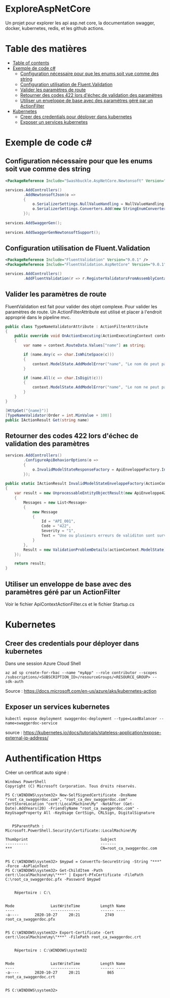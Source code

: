 # ExploreAspNetCore
Un projet pour explorer les api asp.net core, la documentation swagger, docker, kubernetes, redis, et les github actions.

Table des matières
=================

<!--ts-->
   * [Table of contents](#table-of-contents)
   * [Exemple de code c#](#exemple)
      * [Configuration nécessaire pour que les enums soit vue comme des string](#enumString)
      * [Configuration utilisation de Fluent.Validation](#fluent-validation)
      * [Valider les paramètres de route](#route-parameter-validation)
      * [Retourner des codes 422 lors d'échec de validation des paramètres](#422)
      * [Utiliser un enveloppe de base avec des paramètres géré par un ActionFilter](#action-filter)
   * [Kubernetes](#kubernetes)
      * [Creer des credentials pour déployer dans kubernetes](#credentials)
      * [Exposer un services kubernetes](#expose)
<!--te-->

# Exemple de code c#

## Configuration nécessaire pour que les enums soit vue comme des string

``` xml
<PackageReference Include="Swashbuckle.AspNetCore.Newtonsoft" Version="5.5.1" />
```

``` c#
services.AddControllers()
        .AddNewtonsoftJson(o =>
        {
            o.SerializerSettings.NullValueHandling = NullValueHandling.Ignore;
            o.SerializerSettings.Converters.Add(new StringEnumConverter());
        });
        
services.AddSwaggerGen();        
        
services.AddSwaggerGenNewtonsoftSupport();
```

## Configuration utilisation de Fluent.Validation

``` xml
<PackageReference Include="FluentValidation" Version="9.0.1" />
<PackageReference Include="FluentValidation.AspNetCore" Version="9.0.1" />
```

``` c#
services.AddControllers()
        .AddFluentValidation(r => r.RegisterValidatorsFromAssemblyContaining<DateArgsValidation>())
```

## Valider les paramètres de route

FluentValidation est fait pour valider des objet complexe. Pour valider les paramètres de route. Un ActionFilterAttribute est utilisé et placer à l'endroit approprié dans le pipeline mvc.

``` c#
public class TypeNameValidatorAttribute : ActionFilterAttribute
{
    public override void OnActionExecuting(ActionExecutingContext context)
    {
        var name = context.RouteData.Values["name"] as string;

        if (name.Any(c => char.IsWhiteSpace(c)))
        {
            context.ModelState.AddModelError("name", "Le nom de peut pas contenir d'esapce");
        }

        if (name.All(c => char.IsDigit(c)))
        {
            context.ModelState.AddModelError("name", "Le nom ne peut pas être seulement des nombres");
        }
    }
}

[HttpGet("{name}")]
[TypeNameValidator(Order = int.MinValue + 100)]
public IActionResult Get(string name)
```

## Retourner des codes 422 lors d'échec de validation des paramètres

```c#
services.AddControllers()
        .ConfigureApiBehaviorOptions(o =>
        {
            o.InvalidModelStateResponseFactory = ApiEnveloppeFactory.InvalidModelStateEnveloppeFactory;
        });
        
public static IActionResult InvalidModelStateEnveloppeFactory(ActionContext actionContext)
{
    var result = new UnprocessableEntityObjectResult(new ApiEnveloppe422
    {
        Messages = new List<Message>
        {
            new Message
            {
                Id = "API_001",
                Code = "422",
                Severity = "1",
                Text = "Une ou plusieurs erreurs de validiton sont survenues"
            }
        },
        Result = new ValidationProblemDetails(actionContext.ModelState).Errors
    });

    return result;
}
```

## Utiliser un enveloppe de base avec des paramètres géré par un ActionFilter

Voir le fichier ApiContextActionFilter.cs et le fichier Startup.cs

# Kubernetes

## Creer des credentials pour déployer dans kubernetes

Dans une session Azure Cloud Shell
```
az ad sp create-for-rbac --name "myApp" --role contributor --scopes /subscriptions/<SUBSCRIPTION_ID>/resourceGroups/<RESOURCE_GROUP> --sdk-auth
```
Source : https://docs.microsoft.com/en-us/azure/aks/kubernetes-action

## Exposer un services kubernetes

```
kubectl expose deployment swaggerdoc-deployment --type=LoadBalancer --name=swaggerdoc-service
```
source : https://kubernetes.io/docs/tutorials/stateless-application/expose-external-ip-address/

# Authentification Https

Créer un certificat auto signé :

```
Windows PowerShell
Copyright (C) Microsoft Corporation. Tous droits réservés.

PS C:\WINDOWS\system32> New-SelfSignedCertificate -DnsName "root_ca_swaggerdoc.com", "root_ca_dev_swaggerdoc.com" -CertStoreLocation "cert:\LocalMachine\My" -NotAfter (Get-Date).AddYears(20) -FriendlyName "root_ca_swaggerdoc.com" -KeyUsageProperty All -KeyUsage CertSign, CRLSign, DigitalSignature


   PSParentPath : Microsoft.PowerShell.Security\Certificate::LocalMachine\My

Thumbprint                                Subject
----------                                -------
***                                       CN=root_ca_swaggerdoc.com


PS C:\WINDOWS\system32> $mypwd = ConvertTo-SecureString -String "***" -Force -AsPlainText
PS C:\WINDOWS\system32> Get-ChildItem -Path cert:\localMachine\my\"***" | Export-PfxCertificate -FilePath C:\root_ca_swaggerdoc.pfx -Password $mypwd


    Répertoire : C:\


Mode                LastWriteTime         Length Name
----                -------------         ------ ----
-a----       2020-10-27     20:21           2749 root_ca_swaggerdoc.pfx


PS C:\WINDOWS\system32> Export-Certificate -Cert cert:\localMachine\my\"***" -FilePath root_ca_swaggerdoc.crt


    Répertoire : C:\WINDOWS\system32


Mode                LastWriteTime         Length Name
----                -------------         ------ ----
-a----       2020-10-27     20:21            865 root_ca_swaggerdoc.crt


PS C:\WINDOWS\system32>
```